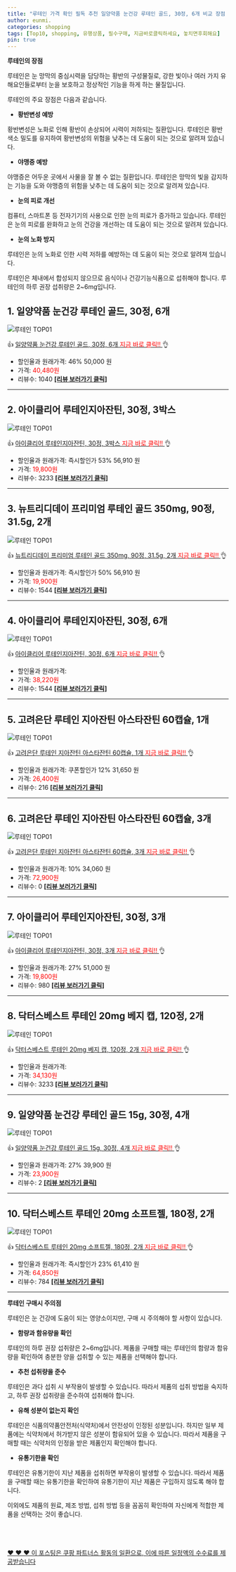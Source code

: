 ```yaml
---
title: "루테인 가격 확인 필독 추천 일양약품 눈건강 루테인 골드, 30정, 6개 비교 장점 구매가이드"
author: eunmi.
categories: shopping
tags: [Top10, shopping, 유행상품, 필수구매, 지금바로클릭하세요, 놓치면후회해요]
pin: true
---
```

**루테인의 장점**

루테인은 눈 망막의 중심시력을 담당하는 황반의 구성물질로, 강한 빛이나 여러 가지 유해요인들로부터 눈을 보호하고 정상적인 기능을 하게 하는 물질입니다.

루테인의 주요 장점은 다음과 같습니다.

* **황반변성 예방**

황반변성은 노화로 인해 황반이 손상되어 시력이 저하되는 질환입니다. 루테인은 황반 색소 밀도를 유지하여 황반변성의 위험을 낮추는 데 도움이 되는 것으로 알려져 있습니다.

* **야맹증 예방**

야맹증은 어두운 곳에서 사물을 잘 볼 수 없는 질환입니다. 루테인은 망막의 빛을 감지하는 기능을 도와 야맹증의 위험을 낮추는 데 도움이 되는 것으로 알려져 있습니다.

* **눈의 피로 개선**

컴퓨터, 스마트폰 등 전자기기의 사용으로 인한 눈의 피로가 증가하고 있습니다. 루테인은 눈의 피로를 완화하고 눈의 건강을 개선하는 데 도움이 되는 것으로 알려져 있습니다.

* **눈의 노화 방지**

루테인은 눈의 노화로 인한 시력 저하를 예방하는 데 도움이 되는 것으로 알려져 있습니다.

루테인은 체내에서 합성되지 않으므로 음식이나 건강기능식품으로 섭취해야 합니다. 루테인의 하루 권장 섭취량은 2~6mg입니다.

   

## 1. 일양약품 눈건강 루테인 골드, 30정, 6개

![루테인 TOP01](https://thumbnail6.coupangcdn.com/thumbnails/remote/230x230ex/image/vendor_inventory/96e2/7e5fc17c10169fd8f2680c38c931af8aa18ba104e02ae023fb0b2e73447d.jpg)


👍 [일양약품 눈건강 루테인 골드, 30정, 6개 <font color=red> 지금 바로 클릭!! </font> ](https://link.coupang.com/re/AFFSDP?lptag=AF3617701&subid=GithubCoopas&pageKey=7326007362&traceid=V0-153&itemId=8972018332&vendorItemId=80020066001) 👌 


- 할인율과 원래가격: 46%  50,000   원
- 가격: <span style='color:red'>40,480원</span>
- 리뷰수: 1040  [**[리뷰 보러가기 클릭]**](https://link.coupang.com/re/AFFSDP?lptag=AF3617701&subid=GithubCoopas&pageKey=7326007362&traceid=V0-153&itemId=8972018332&vendorItemId=80020066001)

---


   

## 2. 아이클리어 루테인지아잔틴, 30정, 3박스

![루테인 TOP01](https://thumbnail6.coupangcdn.com/thumbnails/remote/230x230ex/image/retail/images/2366218950490312-1e20d7e7-f0a6-4acf-8942-0a2e5687bb04.jpg)


👍 [아이클리어 루테인지아잔틴, 30정, 3박스 <font color=red> 지금 바로 클릭!! </font> ](https://link.coupang.com/re/AFFSDP?lptag=AF3617701&subid=GithubCoopas&pageKey=1175646750&traceid=V0-153&itemId=19421826371&vendorItemId=77582829254) 👌 


- 할인율과 원래가격: 즉시할인가 53%  56,910   원
- 가격: <span style='color:red'>19,800원</span>
- 리뷰수: 3233  [**[리뷰 보러가기 클릭]**](https://link.coupang.com/re/AFFSDP?lptag=AF3617701&subid=GithubCoopas&pageKey=1175646750&traceid=V0-153&itemId=19421826371&vendorItemId=77582829254)

---


   

## 3. 뉴트리디데이 프리미엄 루테인 골드 350mg, 90정, 31.5g, 2개

![루테인 TOP01](https://thumbnail6.coupangcdn.com/thumbnails/remote/230x230ex/image/retail/images/8999977054299618-aff16828-9b54-43d1-89f6-1c2894863edb.jpg)


👍 [뉴트리디데이 프리미엄 루테인 골드 350mg, 90정, 31.5g, 2개 <font color=red> 지금 바로 클릭!! </font> ](https://link.coupang.com/re/AFFSDP?lptag=AF3617701&subid=GithubCoopas&pageKey=7670381071&traceid=V0-153&itemId=19619756225&vendorItemId=4443299967) 👌 


- 할인율과 원래가격: 즉시할인가 50%  56,910   원
- 가격: <span style='color:red'>19,900원</span>
- 리뷰수: 1544  [**[리뷰 보러가기 클릭]**](https://link.coupang.com/re/AFFSDP?lptag=AF3617701&subid=GithubCoopas&pageKey=7670381071&traceid=V0-153&itemId=19619756225&vendorItemId=4443299967)

---


   

## 4. 아이클리어 루테인지아잔틴, 30정, 6개

![루테인 TOP01](https://thumbnail10.coupangcdn.com/thumbnails/remote/230x230ex/image/retail/images/00952db5-db23-40fc-be1b-5d6095bd88155505011299766788322.png)


👍 [아이클리어 루테인지아잔틴, 30정, 6개 <font color=red> 지금 바로 클릭!! </font> ](https://link.coupang.com/re/AFFSDP?lptag=AF3617701&subid=GithubCoopas&pageKey=1175646750&traceid=V0-153&itemId=19421828315&vendorItemId=86533290688) 👌 


- 할인율과 원래가격: 
- 가격: <span style='color:red'>38,220원</span>
- 리뷰수: 1544  [**[리뷰 보러가기 클릭]**](https://link.coupang.com/re/AFFSDP?lptag=AF3617701&subid=GithubCoopas&pageKey=1175646750&traceid=V0-153&itemId=19421828315&vendorItemId=86533290688)

---


   

## 5. 고려은단 루테인 지아잔틴 아스타잔틴 60캡슐, 1개

![루테인 TOP01](https://thumbnail7.coupangcdn.com/thumbnails/remote/230x230ex/image/vendor_inventory/56e7/52a6104f8f735b8c547591c1f87df6513421c68f8b2863c2db684322d0ca.jpg)


👍 [고려은단 루테인 지아잔틴 아스타잔틴 60캡슐, 1개 <font color=red> 지금 바로 클릭!! </font> ](https://link.coupang.com/re/AFFSDP?lptag=AF3617701&subid=GithubCoopas&pageKey=7716716566&traceid=V0-153&itemId=20698590691&vendorItemId=87492245531) 👌 


- 할인율과 원래가격: 쿠폰할인가 12%  31,650   원
- 가격: <span style='color:red'>26,400원</span>
- 리뷰수: 216  [**[리뷰 보러가기 클릭]**](https://link.coupang.com/re/AFFSDP?lptag=AF3617701&subid=GithubCoopas&pageKey=7716716566&traceid=V0-153&itemId=20698590691&vendorItemId=87492245531)

---


   

## 6. 고려은단 루테인 지아잔틴 아스타잔틴 60캡슐, 3개

![루테인 TOP01](https://thumbnail6.coupangcdn.com/thumbnails/remote/230x230ex/image/vendor_inventory/fa2f/a896143d02fc38e0900baf5716722aa6212c875c78e639083cba6e9886a7.png)


👍 [고려은단 루테인 지아잔틴 아스타잔틴 60캡슐, 3개 <font color=red> 지금 바로 클릭!! </font> ](https://link.coupang.com/re/AFFSDP?lptag=AF3617701&subid=GithubCoopas&pageKey=7716716566&traceid=V0-153&itemId=20698590693&vendorItemId=87492245488) 👌 


- 할인율과 원래가격: 10%  34,060   원
- 가격: <span style='color:red'>72,900원</span>
- 리뷰수: 0  [**[리뷰 보러가기 클릭]**](https://link.coupang.com/re/AFFSDP?lptag=AF3617701&subid=GithubCoopas&pageKey=7716716566&traceid=V0-153&itemId=20698590693&vendorItemId=87492245488)

---


   

## 7. 아이클리어 루테인지아잔틴, 30정, 3개

![루테인 TOP01](https://thumbnail6.coupangcdn.com/thumbnails/remote/230x230ex/image/retail/images/2366218950490312-1e20d7e7-f0a6-4acf-8942-0a2e5687bb04.jpg)


👍 [아이클리어 루테인지아잔틴, 30정, 3개 <font color=red> 지금 바로 클릭!! </font> ](https://link.coupang.com/re/AFFSDP?lptag=AF3617701&subid=GithubCoopas&pageKey=6135465893&traceid=V0-153&itemId=11729749423&vendorItemId=79003716257) 👌 


- 할인율과 원래가격: 27%  51,000   원
- 가격: <span style='color:red'>19,800원</span>
- 리뷰수: 980  [**[리뷰 보러가기 클릭]**](https://link.coupang.com/re/AFFSDP?lptag=AF3617701&subid=GithubCoopas&pageKey=6135465893&traceid=V0-153&itemId=11729749423&vendorItemId=79003716257)

---


   

## 8. 닥터스베스트 루테인 20mg 베지 캡, 120정, 2개

![루테인 TOP01](https://thumbnail6.coupangcdn.com/thumbnails/remote/230x230ex/image/vendor_inventory/9f2d/b8d366fb77e10c34ce561445f0e2e53d8d3d874a954e44d1c4eae2a1dd03.jpg)


👍 [닥터스베스트 루테인 20mg 베지 캡, 120정, 2개 <font color=red> 지금 바로 클릭!! </font> ](https://link.coupang.com/re/AFFSDP?lptag=AF3617701&subid=GithubCoopas&pageKey=6215295781&traceid=V0-153&itemId=12409642230&vendorItemId=70729664458) 👌 


- 할인율과 원래가격: 
- 가격: <span style='color:red'>34,130원</span>
- 리뷰수: 3233  [**[리뷰 보러가기 클릭]**](https://link.coupang.com/re/AFFSDP?lptag=AF3617701&subid=GithubCoopas&pageKey=6215295781&traceid=V0-153&itemId=12409642230&vendorItemId=70729664458)

---


   

## 9. 일양약품 눈건강 루테인 골드 15g, 30정, 4개

![루테인 TOP01](https://thumbnail10.coupangcdn.com/thumbnails/remote/230x230ex/image/retail/images/2022/09/28/14/2/329f62b8-8a96-42f1-a049-73346f469f6e.jpg)


👍 [일양약품 눈건강 루테인 골드 15g, 30정, 4개 <font color=red> 지금 바로 클릭!! </font> ](https://link.coupang.com/re/AFFSDP?lptag=AF3617701&subid=GithubCoopas&pageKey=7326007362&traceid=V0-153&itemId=3276643714&vendorItemId=83289676698) 👌 


- 할인율과 원래가격: 27%  39,900   원
- 가격: <span style='color:red'>23,900원</span>
- 리뷰수: 2  [**[리뷰 보러가기 클릭]**](https://link.coupang.com/re/AFFSDP?lptag=AF3617701&subid=GithubCoopas&pageKey=7326007362&traceid=V0-153&itemId=3276643714&vendorItemId=83289676698)

---


   

## 10. 닥터스베스트 루테인 20mg 소프트젤, 180정, 2개

![루테인 TOP01](https://thumbnail6.coupangcdn.com/thumbnails/remote/230x230ex/image/vendor_inventory/440a/2dab26283d5741c060179c73bba8c8140da12b01822c26a4a5e01470c0bd.jpg)


👍 [닥터스베스트 루테인 20mg 소프트젤, 180정, 2개 <font color=red> 지금 바로 클릭!! </font> ](https://link.coupang.com/re/AFFSDP?lptag=AF3617701&subid=GithubCoopas&pageKey=2494609&traceid=V0-153&itemId=6776942878&vendorItemId=81217796756) 👌 


- 할인율과 원래가격: 즉시할인가 23%  61,410   원
- 가격: <span style='color:red'>64,850원</span>
- 리뷰수: 784  [**[리뷰 보러가기 클릭]**](https://link.coupang.com/re/AFFSDP?lptag=AF3617701&subid=GithubCoopas&pageKey=2494609&traceid=V0-153&itemId=6776942878&vendorItemId=81217796756)

---
**루테인 구매시 주의점**

루테인은 눈 건강에 도움이 되는 영양소이지만, 구매 시 주의해야 할 사항이 있습니다.

* **함량과 함유량을 확인**

루테인의 하루 권장 섭취량은 2~6mg입니다. 제품을 구매할 때는 루테인의 함량과 함유량을 확인하여 충분한 양을 섭취할 수 있는 제품을 선택해야 합니다.

* **추천 섭취량을 준수**

루테인은 과다 섭취 시 부작용이 발생할 수 있습니다. 따라서 제품의 섭취 방법을 숙지하고, 하루 권장 섭취량을 준수하여 섭취해야 합니다.

* **유해 성분이 없는지 확인**

루테인은 식품의약품안전처(식약처)에서 안전성이 인정된 성분입니다. 하지만 일부 제품에는 식약처에서 허가받지 않은 성분이 함유되어 있을 수 있습니다. 따라서 제품을 구매할 때는 식약처의 인정을 받은 제품인지 확인해야 합니다.

* **유통기한을 확인**

루테인은 유통기한이 지난 제품을 섭취하면 부작용이 발생할 수 있습니다. 따라서 제품을 구매할 때는 유통기한을 확인하여 유통기한이 지난 제품은 구입하지 않도록 해야 합니다.

이외에도 제품의 원료, 제조 방법, 섭취 방법 등을 꼼꼼히 확인하여 자신에게 적합한 제품을 선택하는 것이 좋습니다.<br><br><br><br><br> [ ❤ ❤ ❤ 이 포스팅은 쿠팡 파트너스 활동의 일환으로, 이에 따른 일정액의 수수료를 제공받습니다](https://link.coupang.com/a/bcEFyh)